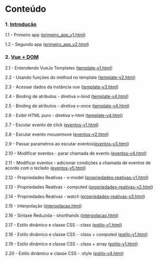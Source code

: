 # Conteúdo 
### 1. [Introdução](https://github.com/JanainaSilva00/learning-vue/tree/master/introducao)

1.1 - Primeiro app ([primeiro_app_v1.html](https://github.com/JanainaSilva00/learning-vue/blob/master/introducao/primeiro_app_v1.html))
    
1.2 - Segundo app ([primeiro_app_v2.html](https://github.com/JanainaSilva00/learning-vue/blob/master/introducao/primeiro_app_v1.html))
    
### 2. [Vue + DOM](https://github.com/JanainaSilva00/learning-vue/tree/master/dom)

2.1 - Entendendo VueJs Templates ([template-v1.html](https://github.com/JanainaSilva00/learning-vue/blob/master/dom/template-v1.html>))
    
2.2 - Usando funções do method no template ([template-v2.html](https://github.com/JanainaSilva00/learning-vue/blob/master/dom/template-v2.html))
       
2.3 - Acessar dados da instância vue ([template-v3.html](https://github.com/JanainaSilva00/learning-vue/blob/master/dom/template-v3.html))
       
2.4 - Binding de atributos - diretiva v-bind ([template-v4.html](https://github.com/JanainaSilva00/learning-vue/blob/master/dom/template-v4.html))

2.5 - Binding de atributos - diretiva v-once ([template-v4.html](https://github.com/JanainaSilva00/learning-vue/blob/master/dom/template-v5.html))

2.6 - Exibir HTML puro - diretiva v-html ([template-v4.html](https://github.com/JanainaSilva00/learning-vue/blob/master/dom/template-v6.html))

2.7 - Escutar evento de click ([eventos-v1.html](https://github.com/JanainaSilva00/learning-vue/blob/master/dom/eventos-v1.html))

2.8 - Escutar evento mousemove ([eventos-v2.html](https://github.com/JanainaSilva00/learning-vue/blob/master/dom/eventos-v2.html))

2.9 - Passar parametros ao escutar eventos([eventos-v3.html](https://github.com/JanainaSilva00/learning-vue/blob/master/dom/eventos-v3.html))

2.10 - Modificar eventos - parar chamada de evento ([eventos-v4.html](https://github.com/JanainaSilva00/learning-vue/blob/master/dom/eventos-v4.html))

2.11 - Modificar eventos - adicionar condições a chamada de eventos de acordo com o teclado ([eventos-v5.html](https://github.com/JanainaSilva00/learning-vue/blob/master/dom/eventos-v5.html))

2.12 - Propriedades Reativas - v-model ([propriedades-reativas-v1.html](https://github.com/JanainaSilva00/learning-vue/blob/master/dom/propriedades-reativas-v1.html))

2.13 - Propriedades Reativas - computed ([propriedades-reativas-v2.html](https://github.com/JanainaSilva00/learning-vue/blob/master/dom/propriedades-reativas-v2.html))

2.14 - Propriedades Reativas - watch ([propriedades-reativas-v3.html](https://github.com/JanainaSilva00/learning-vue/blob/master/dom/propriedades-reativas-v3.html))

2.15 - Interpolação ([interpolacao.html](https://github.com/JanainaSilva00/learning-vue/blob/master/dom/interpolacao.html))

2.16 - Sintaxe Reduzida - shorthands ([interpolacao.html](https://github.com/JanainaSilva00/learning-vue/blob/master/dom/sintaxe-reduzida.html))
 
2.17 - Estilo dinâmico e classe CSS - :class ([estilo-v1.html](https://github.com/JanainaSilva00/learning-vue/blob/master/dom/estilo-v1.html))

2.18 - Estilo dinâmico e classe CSS - :class + computed ([estilo-v1.html](https://github.com/JanainaSilva00/learning-vue/blob/master/dom/estilo-v2.html))

2.19 - Estilo dinâmico e classe CSS - :class + array ([estilo-v1.html](https://github.com/JanainaSilva00/learning-vue/blob/master/dom/estilo-v3.html))

2.20 - Estilo dinâmico e classe CSS - :style ([estilo-v4.html](https://github.com/JanainaSilva00/learning-vue/blob/master/dom/estilo-v4.html))